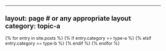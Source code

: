 ---
 layout: page                  # or any appropriate layout 
 category: topic-a
 ---

{% for entry in site.posts %}
   {% if entry.category == type-a %}
      <!-- do A stuff -->
   {% elsif entry.category == type-b %}
      <!-- do B stuff -->
   {% endif %}
{% endfor %}
